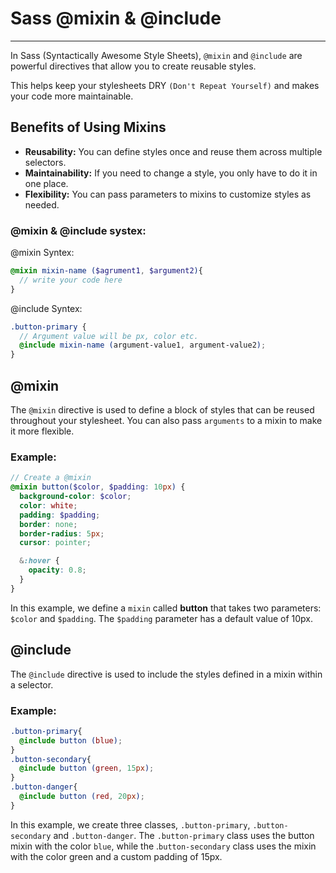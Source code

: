 # Sass @mixin & @include
***

In Sass (Syntactically Awesome Style Sheets), `@mixin` and `@include` are powerful directives that allow you to create reusable styles. 

This helps keep your stylesheets DRY `(Don't Repeat Yourself)` and makes your code more maintainable.

## Benefits of Using Mixins
* **Reusability:** You can define styles once and reuse them across multiple selectors.
* **Maintainability:** If you need to change a style, you only have to do it in one place.
* **Flexibility:** You can pass parameters to mixins to customize styles as needed.

### @mixin & @include systex:
@mixin Syntex:
```scss
@mixin mixin-name ($agrument1, $argument2){
  // write your code here 
}
```
@include Syntex:
```scss
.button-primary {
  // Argument value will be px, color etc.
  @include mixin-name (argument-value1, argument-value2);
}
```
## @mixin
The `@mixin` directive is used to define a block of styles that can be reused throughout your stylesheet. You can also pass `arguments` to a mixin to make it more flexible.

### Example:
```scss
// Create a @mixin
@mixin button($color, $padding: 10px) {
  background-color: $color;
  color: white;
  padding: $padding;
  border: none;
  border-radius: 5px;
  cursor: pointer;

  &:hover {
    opacity: 0.8;
  }
}
```

In this example, we define a `mixin` called **button** that takes two parameters: `$color` and `$padding`. The `$padding` parameter has a default value of 10px.

## @include
The `@include` directive is used to include the styles defined in a mixin within a selector.

### Example:
```scss
.button-primary{
  @include button (blue);
}
.button-secondary{
  @include button (green, 15px);
}
.button-danger{
  @include button (red, 20px);
}
```
In this example, we create three classes, `.button-primary`, `.button-secondary` and `.button-danger`. The `.button-primary` class uses the button mixin with the color `blue`, while the .`button-secondary` class uses the mixin with the color green and a custom padding of 15px.